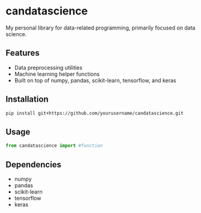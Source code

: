 # candatascience

My personal library for data-related programming, primarily focused on data science.

## Features

- Data preprocessing utilities
- Machine learning helper functions
- Built on top of numpy, pandas, scikit-learn, tensorflow, and keras

## Installation
```bash
pip install git+https://github.com/yourusername/candatascience.git
```

## Usage
```python
from candatascience import #function


```

## Dependencies

- numpy
- pandas
- scikit-learn
- tensorflow
- keras